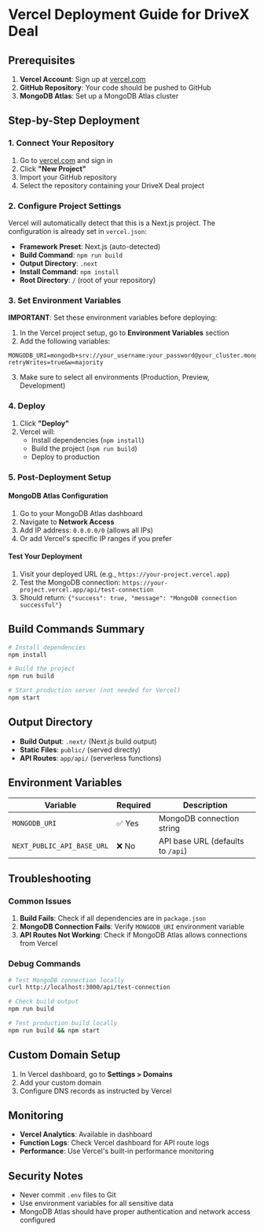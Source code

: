 # Vercel Deployment Guide for DriveX Deal

## Prerequisites

1. **Vercel Account**: Sign up at [vercel.com](https://vercel.com)
2. **GitHub Repository**: Your code should be pushed to GitHub
3. **MongoDB Atlas**: Set up a MongoDB Atlas cluster

## Step-by-Step Deployment

### 1. Connect Your Repository

1. Go to [vercel.com](https://vercel.com) and sign in
2. Click **"New Project"**
3. Import your GitHub repository
4. Select the repository containing your DriveX Deal project

### 2. Configure Project Settings

Vercel will automatically detect that this is a Next.js project. The configuration is already set in `vercel.json`:

- **Framework Preset**: Next.js (auto-detected)
- **Build Command**: `npm run build`
- **Output Directory**: `.next`
- **Install Command**: `npm install`
- **Root Directory**: `/` (root of your repository)

### 3. Set Environment Variables

**IMPORTANT**: Set these environment variables before deploying:

1. In the Vercel project setup, go to **Environment Variables** section
2. Add the following variables:

```
MONGODB_URI=mongodb+srv://your_username:your_password@your_cluster.mongodb.net/drivex?retryWrites=true&w=majority
```

3. Make sure to select all environments (Production, Preview, Development)

### 4. Deploy

1. Click **"Deploy"**
2. Vercel will:
   - Install dependencies (`npm install`)
   - Build the project (`npm run build`)
   - Deploy to production

### 5. Post-Deployment Setup

#### MongoDB Atlas Configuration

1. Go to your MongoDB Atlas dashboard
2. Navigate to **Network Access**
3. Add IP address: `0.0.0.0/0` (allows all IPs)
4. Or add Vercel's specific IP ranges if you prefer

#### Test Your Deployment

1. Visit your deployed URL (e.g., `https://your-project.vercel.app`)
2. Test the MongoDB connection: `https://your-project.vercel.app/api/test-connection`
3. Should return: `{"success": true, "message": "MongoDB connection successful"}`

## Build Commands Summary

```bash
# Install dependencies
npm install

# Build the project
npm run build

# Start production server (not needed for Vercel)
npm start
```

## Output Directory

- **Build Output**: `.next/` (Next.js build output)
- **Static Files**: `public/` (served directly)
- **API Routes**: `app/api/` (serverless functions)

## Environment Variables

| Variable | Required | Description |
|----------|----------|-------------|
| `MONGODB_URI` | ✅ Yes | MongoDB connection string |
| `NEXT_PUBLIC_API_BASE_URL` | ❌ No | API base URL (defaults to `/api`) |

## Troubleshooting

### Common Issues

1. **Build Fails**: Check if all dependencies are in `package.json`
2. **MongoDB Connection Fails**: Verify `MONGODB_URI` environment variable
3. **API Routes Not Working**: Check if MongoDB Atlas allows connections from Vercel

### Debug Commands

```bash
# Test MongoDB connection locally
curl http://localhost:3000/api/test-connection

# Check build output
npm run build

# Test production build locally
npm run build && npm start
```

## Custom Domain Setup

1. In Vercel dashboard, go to **Settings > Domains**
2. Add your custom domain
3. Configure DNS records as instructed by Vercel

## Monitoring

- **Vercel Analytics**: Available in dashboard
- **Function Logs**: Check Vercel dashboard for API route logs
- **Performance**: Use Vercel's built-in performance monitoring

## Security Notes

- Never commit `.env` files to Git
- Use environment variables for all sensitive data
- MongoDB Atlas should have proper authentication and network access configured



